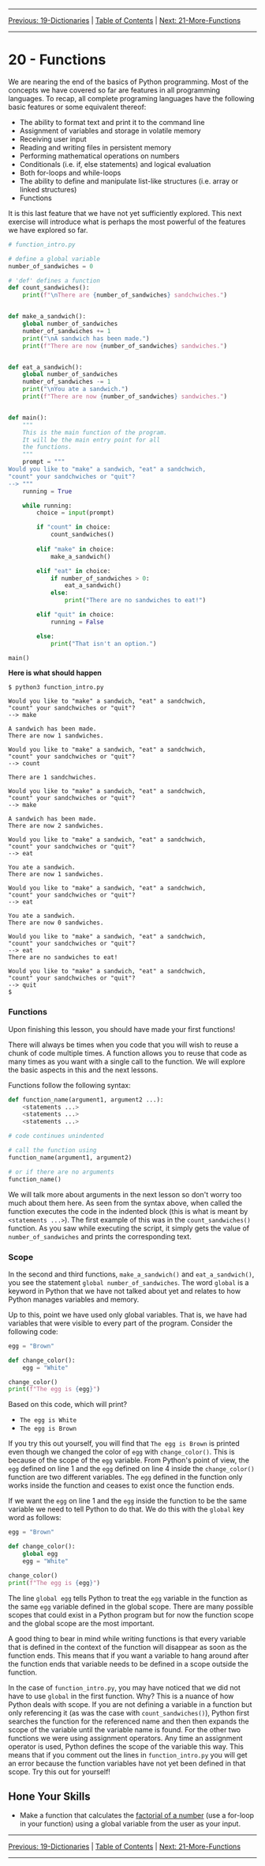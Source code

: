 <!-- Navigation -->

---

[Previous: 19-Dictionaries](./19-Dictionaries.md) | [Table of Contents](./00-Table-of-Contents.md) | [Next: 21-More-Functions](./21-More-Functions.md)

---
<!-- End Navigation -->
# 20 - Functions

We are nearing the end of the basics of Python programming. Most of the concepts we have covered so far are features in all programming languages. To recap, all complete programing languages have the following basic features or some equivalent thereof:

- The ability to format text and print it to the command line
- Assignment of variables and storage in volatile memory
- Receiving user input
- Reading and writing files in persistent memory
- Performing mathematical operations on numbers
- Conditionals (i.e. if, else statements) and logical evaluation
- Both for-loops and while-loops
- The ability to define and manipulate list-like structures (i.e. array or linked structures)
- Functions

It is this last feature that we have not yet sufficiently explored. This next exercise will introduce what is perhaps the most powerful of the features we have explored so far.

```python
# function_intro.py

# define a global variable
number_of_sandwiches = 0

# 'def' defines a function
def count_sandwiches():
    print(f"\nThere are {number_of_sandwiches} sandchwiches.") 


def make_a_sandwich():
    global number_of_sandwiches
    number_of_sandwiches += 1
    print("\nA sandwich has been made.")
    print(f"There are now {number_of_sandwiches} sandwiches.")


def eat_a_sandwich():
    global number_of_sandwiches
    number_of_sandwiches -= 1
    print("\nYou ate a sandwich.")
    print(f"There are now {number_of_sandwiches} sandwiches.")


def main():
    """
    This is the main function of the program.
    It will be the main entry point for all
    the functions.
    """
    prompt = """
Would you like to "make" a sandwich, "eat" a sandchwich,
"count" your sandchwiches or "quit"?
--> """
    running = True

    while running:
        choice = input(prompt)

        if "count" in choice:
            count_sandwiches()
            
        elif "make" in choice:
            make_a_sandwich()

        elif "eat" in choice:
            if number_of_sandwiches > 0:
                eat_a_sandwich()
            else:
                print("There are no sandwiches to eat!")

        elif "quit" in choice:
            running = False

        else:
            print("That isn't an option.")

main()

```

**Here is what should happen**

```
$ python3 function_intro.py

Would you like to "make" a sandwich, "eat" a sandchwich,
"count" your sandchwiches or "quit"?
--> make

A sandwich has been made.
There are now 1 sandwiches.

Would you like to "make" a sandwich, "eat" a sandchwich,
"count" your sandchwiches or "quit"?
--> count

There are 1 sandchwiches.

Would you like to "make" a sandwich, "eat" a sandchwich,
"count" your sandchwiches or "quit"?
--> make

A sandwich has been made.
There are now 2 sandwiches.

Would you like to "make" a sandwich, "eat" a sandchwich,
"count" your sandchwiches or "quit"?
--> eat

You ate a sandwich.
There are now 1 sandwiches.

Would you like to "make" a sandwich, "eat" a sandchwich,
"count" your sandchwiches or "quit"?
--> eat

You ate a sandwich.
There are now 0 sandwiches.

Would you like to "make" a sandwich, "eat" a sandchwich,
"count" your sandchwiches or "quit"?
--> eat
There are no sandwiches to eat!

Would you like to "make" a sandwich, "eat" a sandchwich,
"count" your sandchwiches or "quit"?
--> quit
$ 
```

### Functions

Upon finishing this lesson, you should have made your first functions!

There will always be times when you code that you will wish to reuse a chunk of code multiple times. A function allows you to reuse that code as many times as you want with a single call to the function. We will explore the basic aspects in this and the next lessons.

Functions follow the following syntax:

```python
def function_name(argument1, argument2 ...):
    <statements ...>
    <statements ...>
    <statements ...>

# code continues unindented

# call the function using
function_name(argument1, argument2)

# or if there are no arguments
function_name()
```

We will talk more about arguments in the next lesson so don't worry too much about them here. As seen from the syntax above, when called the function executes the code in the indented block (this is what is meant by `<statements ...>`). The first example of this was in the `count_sandwiches()` function. As you saw while executing the script, it simply gets the value of `number_of_sandwiches` and prints the corresponding text.

### Scope

In the second and third functions,  `make_a_sandwich()` and `eat_a_sandwich()`, you see the statement `global number_of_sandwiches`. The word `global` is a keyword in Python that we have not talked about yet and relates to how Python manages variables and memory.

Up to this, point we have used only global variables. That is, we have had variables that were visible to every part of the program. Consider the following code:

```python
egg = "Brown"

def change_color():
    egg = "White"

change_color()
print(f"The egg is {egg}")
```

Based on this code, which will print?

- `The egg is White`
- `The egg is Brown`

If you try this out yourself, you will find that `The egg is Brown` is printed even though we changed the color of `egg` with `change_color()`. This is because of the scope of the `egg` variable. From Python's point of view, the `egg` defined on line 1 and the `egg` defined on line 4 inside the `change_color()` function are two different variables. The `egg` defined in the function only works inside the function and ceases to exist once the function ends.

If we want the `egg`  on line 1 and the `egg` inside the function to be the same variable we need to tell Python to do that. We do this with the `global` key word as follows:

```python
egg = "Brown"

def change_color():
    global egg
    egg = "White"

change_color()
print(f"The egg is {egg}")
```

The line `global egg` tells Python to treat the `egg` variable in the function as the same `egg` variable defined in the global scope. There are many possible scopes that could exist in a Python program but for now the function scope and the global scope are the most important.

A good thing to bear in mind while writing functions is that every variable that is defined in the context of the function will disappear as soon as the function ends. This means that if you want a variable to hang around after the function ends that variable needs to be defined in a scope outside the function.

In the case of `function_intro.py`, you may have noticed that we did not have to use `global` in the first function. Why? This is a nuance of how Python deals with scope. If you are not defining a variable in a function but only referencing it (as was the case with `count_sandwiches()`), Python first searches the function for the referenced name and then then expands the scope of the variable until the variable name is found. For the other two functions we were using assignment operators. Any time an assignment operator is used, Python defines the scope of the variable this way. This means that if you comment out the lines in `function_intro.py` you will get an error because the function variables have not yet been defined in that scope. Try this out for yourself!

## Hone Your Skills

- Make a function that calculates the [factorial of a number](https://en.wikipedia.org/wiki/Factorial) (use a for-loop in your function) using a global variable from the user as your input.


<!-- Navigation -->

---

[Previous: 19-Dictionaries](./19-Dictionaries.md) | [Table of Contents](./00-Table-of-Contents.md) | [Next: 21-More-Functions](./21-More-Functions.md)

---
<!-- End Navigation -->
